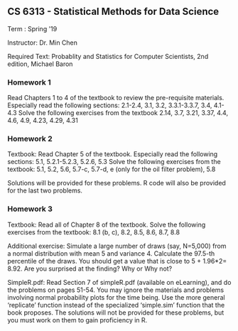 ## CS 6313 - Statistical Methods for Data Science
Term : Spring '19

Instructor: Dr. Min Chen

Required Text: Probablity and Statistics for Computer Scientists, 2nd edition, Michael Baron

### Homework 1
Read Chapters 1 to 4 of the textbook to review the pre-requisite materials. Especially read the following sections: 2.1-2.4, 3.1, 3.2, 3.3.1-3.3.7, 3.4, 4.1-4.3
Solve the following exercises from the textbook
2.14, 3.7, 3.21, 3.37, 4.4, 4.6, 4.9, 4.23, 4.29, 4.31

### Homework 2
Textbook: Read Chapter 5 of the textbook. Especially read the following sections: 5.1, 5.2.1-5.2.3, 5.2.6, 5.3
Solve the following exercises from the textbook:
5.1, 5.2, 5.6, 5.7-c, 5.7-d, e (only for the oil filter problem), 5.8

Solutions will be provided for these problems. R code will also be provided for the last two problems.

### Homework 3
Textbook:
Read all of Chapter 8 of the textbook. 
Solve the following exercises from the textbook:
8.1 (b, c), 8.2, 8.5, 8.6, 8.7, 8.8 

Additional exercise:
Simulate a large number of draws (say, N=5,000) from a normal distribution with mean 5 and variance 4. Calculate the 97.5-th percentile of the draws. You should get a value that is close to 5 + 1.96*2= 8.92. Are you surprised at the finding? Why or Why not?

SimpleR.pdf:
Read Section 7 of simpleR.pdf (available on eLearning), and do the problems on pages 51-54. You may ignore the materials and problems involving normal probability plots for the time being. Use the more general ‘replicate’ function instead of the specialized ‘simple.sim’ function that the book proposes. The solutions will not be provided for these problems, but you must work on them to gain proficiency in R.
